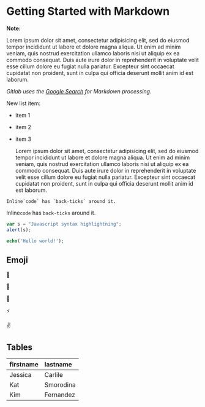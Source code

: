 # Getting Started with Markdown

**Note:**

Lorem ipsum dolor sit amet, consectetur adipisicing elit, sed do eiusmod
tempor incididunt ut labore et dolore magna aliqua. Ut enim ad minim veniam,
quis nostrud exercitation ullamco laboris nisi ut aliquip ex ea commodo
consequat. Duis aute irure dolor in reprehenderit in voluptate velit esse
cillum dolore eu fugiat nulla pariatur. Excepteur sint occaecat cupidatat non
proident, sunt in culpa qui officia deserunt mollit anim id est laborum.

_Gitlab uses the [Google Search](https://www.google.com) for Markdown processing._


New list item:

- item 1
- item 2
- item 3

	Lorem ipsum dolor sit amet, consectetur adipisicing elit, sed do eiusmod
	tempor incididunt ut labore et dolore magna aliqua. Ut enim ad minim veniam,
	quis nostrud exercitation ullamco laboris nisi ut aliquip ex ea commodo
	consequat. Duis aute irure dolor in reprehenderit in voluptate velit esse
	cillum dolore eu fugiat nulla pariatur. Excepteur sint occaecat cupidatat non
	proident, sunt in culpa qui officia deserunt mollit anim id est laborum.

```no-hightlight
Inline`code` has `back-ticks` around it.
```
Inline`code` has `back-ticks` around it.

```javascript
var s = "Javascript syntax highlightning";
alert(s);
```
```php
echo('Hello world!');
```

## Emoji

:monkey: 

:star2:	

:speech_balloon:

:zap:

:v:

## Tables

| firstname | lastname  |
|:----------|:----------|
| Jessica   | Carlile   |
| Kat       | Smorodina |
| Kim       | Fernandez |



